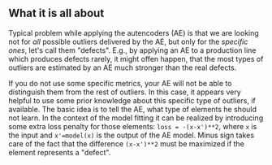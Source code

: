 ## What it is all about

Typical problem while applying the autencoders (AE) is that we are looking not for
*all* possible outliers delivered by the AE, but only for the *specific ones*, let's call them "defects". E.g., by applying an AE to a production line which produces defects rarely, it might offen happen, that the most types of outliers are estimated by an AE much stronger than the real defects.


If you do not use  some specific metrics, your AE will not be able to distinguish them from the rest of outliers. In this case, it appears very helpful to use some prior knowledge about this specific type of outliers, if available. The basic idea is to tell the AE, what type of elements he should not learn. In the context of the model fitting it can be realized by introducing some extra loss penalty for those elements: `loss = -(x-x')**2`, where `x` is the input and `x'=model(x)` is the output of the AE model. Minus sign takes care of the fact that the difference `(x-x')**2` must be maximized if the element represents a "defect".


